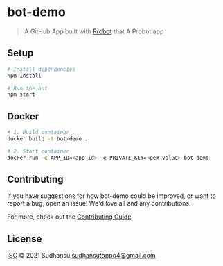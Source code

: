 # bot-demo

> A GitHub App built with [Probot](https://github.com/probot/probot) that A Probot app

## Setup

```sh
# Install dependencies
npm install

# Run the bot
npm start
```

## Docker

```sh
# 1. Build container
docker build -t bot-demo .

# 2. Start container
docker run -e APP_ID=<app-id> -e PRIVATE_KEY=<pem-value> bot-demo
```

## Contributing

If you have suggestions for how bot-demo could be improved, or want to report a bug, open an issue! We'd love all and any contributions.

For more, check out the [Contributing Guide](CONTRIBUTING.md).

## License

[ISC](LICENSE) © 2021 Sudhansu <sudhansutoppo4@gmail.com>
